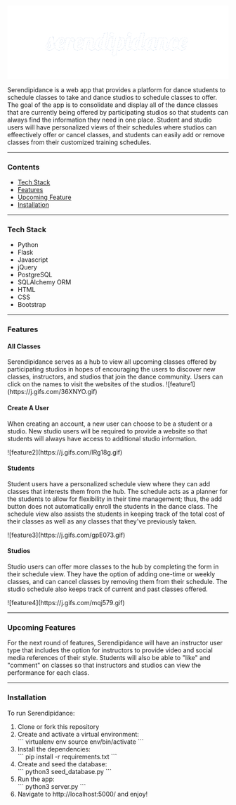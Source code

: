 ![serendipidance](/static/img/serendipidance.png)
<p>
Serendipidance is a web app that provides a platform for dance students to schedule classes to take and dance studios to schedule classes to offer. The goal of the app is to consolidate and display all of the dance classes that are currently being offered by participating studios so that students can always find the information they need in one place. Student and studio users will have personalized views of their schedules where studios can effeectively offer or cancel classes, and students can easily add or remove classes from their customized training schedules.
</p>

<hr>

<h3>Contents</h3>
<ul>
<li><a href="#tech">Tech Stack</a></li>
<li><a href="#feat">Features</a></li>
<li><a href="#upcoming">Upcoming Feature</a></li>
<li><a href="#install">Installation</a></li>
</ul>

<hr>

<h3 id="tech">Tech Stack</h3>
<ul>
<li>Python</li>
<li>Flask</li>
<li>Javascript</li>
<li>jQuery</li>
<li>PostgreSQL</li>
<li>SQLAlchemy ORM</li>
<li>HTML</li>
<li>CSS</li>
<li>Bootstrap</li>
</ul>

<hr>

<h3 id="feat">Features</h3>
<h4>All Classes</h4>
<p>
Serendipidance serves as a hub to view all upcoming classes offered by participating studios in hopes of encouraging the users to discover new classes, instructors, and studios that join the dance community. Users can click on the names to visit the websites of the studios.
![feature1](https://j.gifs.com/36XNYO.gif)
<h4>Create A User</h4>
<p>
When creating an account, a new user can choose to be a student or a studio. New studio users will be required to provide a website so that students will always have access to additional studio information.
</p>
![feature2](https://j.gifs.com/lRg18g.gif)
<h4>Students</h4>
<p>
Student users have a personalized schedule view where they can add classes that interests them from the hub. The schedule acts as a planner for the students to allow for flexibility in their time management; thus, the add button does not automatically enroll the students in the dance class. The schedule view also assists the students in keeping track of the total cost of their classes as well as any classes that they've previously taken. 
</p>
![feature3](https://j.gifs.com/gpE073.gif)
<h4>Studios</h4>
<p>
Studio users can offer more classes to the hub by completing the form in their schedule view. They have the option of adding one-time or weekly classes, and can cancel classes by removing them from their schedule. The studio schedule also keeps track of current and past classes offered.
</p>
![feature4](https://j.gifs.com/mqj579.gif)

<hr>

<h3 id="upcoming">Upcoming Features</h3>
<p>
For the next round of features, Serendipidance will have an instructor user type that includes the option for instructors to provide video and social media references of their style. Students will also be able to "like" and "comment" on classes so that instructors and studios can view the performance for each class.
</p>

<hr>

<h3 id="install">Installation</h3>
<p>To run Serendipidance:</p>
<ol>
    <li>Clone or fork this repository</li>
    <li>Create and activate a virtual environment:</li>
    ```
    virtualenv env
    source env/bin/activate
    ```
    <li>Install the dependencies:</li>
    ```
    pip install -r requirements.txt
    ```
    <li>Create and seed the database:</li>
    ```
    python3 seed_database.py
    ```
    <li>Run the app:</li>
    ```
    python3 server.py
    ```
    <li>Navigate to http://localhost:5000/ and enjoy!</li>
</ol>